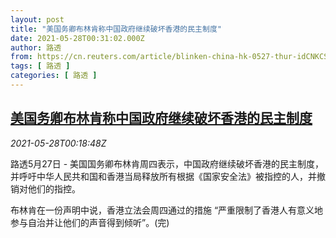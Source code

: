 ```yaml
---
layout: post
title: "美国务卿布林肯称中国政府继续破坏香港的民主制度"
date: 2021-05-28T00:31:02.000Z
author: 路透
from: https://cn.reuters.com/article/blinken-china-hk-0527-thur-idCNKCS2D900S
tags: [ 路透 ]
categories: [ 路透 ]
---
```

<!--1622161862000-->
[美国务卿布林肯称中国政府继续破坏香港的民主制度](https://cn.reuters.com/article/blinken-china-hk-0527-thur-idCNKCS2D900S)
------

<div>
<div><i>2021-05-28T00:18:48Z</i></div><p>路透5月27日 - 美国国务卿布林肯周四表示，中国政府继续破坏香港的民主制度，并呼吁中华人民共和国和香港当局释放所有根据《国家安全法》被指控的人，并撤销对他们的指控。 　</p><p>布林肯在一份声明中说，香港立法会周四通过的措施 “严重限制了香港人有意义地参与自治并让他们的声音得到倾听”。(完)</p>
</div>

